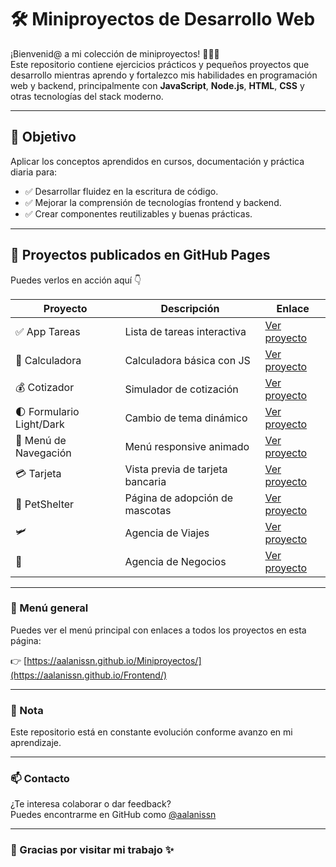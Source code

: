 # 🛠️ Miniproyectos de Desarrollo Web

¡Bienvenid@ a mi colección de miniproyectos! 👩‍💻✨  
Este repositorio contiene ejercicios prácticos y pequeños proyectos que desarrollo mientras aprendo y fortalezco mis habilidades en programación web y backend, principalmente con **JavaScript**, **Node.js**, **HTML**, **CSS** y otras tecnologías del stack moderno.

---

## 🎯 Objetivo

Aplicar los conceptos aprendidos en cursos, documentación y práctica diaria para:

- ✅ Desarrollar fluidez en la escritura de código.
- ✅ Mejorar la comprensión de tecnologías frontend y backend.
- ✅ Crear componentes reutilizables y buenas prácticas.

---

## 🚀 Proyectos publicados en GitHub Pages

Puedes verlos en acción aquí 👇

| Proyecto | Descripción | Enlace |
|----------|-------------|--------|
| ✅ App Tareas | Lista de tareas interactiva | [Ver proyecto](https://aalanissn.github.io/frontend/app_tareas/) |
| 🧮 Calculadora | Calculadora básica con JS | [Ver proyecto](https://aalanissn.github.io/frontend/calculadora/) |
| 💰 Cotizador | Simulador de cotización | [Ver proyecto](https://aalanissn.github.io/frontend/cotizador/) |
| 🌓 Formulario Light/Dark | Cambio de tema dinámico | [Ver proyecto](https://aalanissn.github.io/frontend/formulario_dark_light/) |
| 📱 Menú de Navegación | Menú responsive animado | [Ver proyecto](https://aalanissn.github.io/frontend/menuNavegación/) |
| 💳 Tarjeta | Vista previa de tarjeta bancaria | [Ver proyecto](https://aalanissn.github.io/frontend/tarjeta/) |
| 🐩 PetShelter | Página de adopción de mascotas | [Ver proyecto](https://aalanissn.github.io/frontend/petshelter/) |
| 🛩️ | Agencia de Viajes | [Ver proyecto](https://aalanissn.github.io/frontend/petshelter/) |
| 📱 | Agencia de Negocios | [Ver proyecto](https://aalanissn.github.io/frontend/petshelter/) |

---

### 🧭 Menú general

Puedes ver el menú principal con enlaces a todos los proyectos en esta página:

👉 [https://aalanissn.github.io/Miniproyectos/](https://aalanissn.github.io/Frontend/)

---

### 📌 Nota

Este repositorio está en constante evolución conforme avanzo en mi aprendizaje.

---

### 📫 Contacto

¿Te interesa colaborar o dar feedback?  
Puedes encontrarme en GitHub como [@aalanissn](https://github.com/aalanissn)

---

### 🌱 Gracias por visitar mi trabajo ✨
